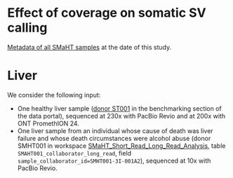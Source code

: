 
# Effect of coverage on somatic SV calling

[Metadata of all SMaHT samples](https://docs.google.com/spreadsheets/d/11T_QpVq4XEfupEeGD9IW5oVt1our6u3KzEtP6LBEc5w/edit?usp=sharing) at the date of this study.

# Liver

We consider the following input:
* One healthy liver sample ([donor ST001](https://data.smaht.org/data/benchmarking/donor-st001#liver) in the benchmarking section of the data portal), sequenced at 230x with PacBio Revio and at 200x with ONT PromethION 24.
* One liver sample from an individual whose cause of death was liver failure and whose death circumstances were alcohol abuse (donor SMHT001 in workspace [SMaHT_Short_Read_Long_Read_Analysis](https://app.terra.bio/#workspaces/smaht-gcc-short-read/SMaHT_Short_Read_Long_Read_Analysis/data), table `SMAHT001_collaborator_long_read`, field `sample_collaborator_id=SMHT001-3I-001A2`), sequenced at 10x with PacBio Revio.
